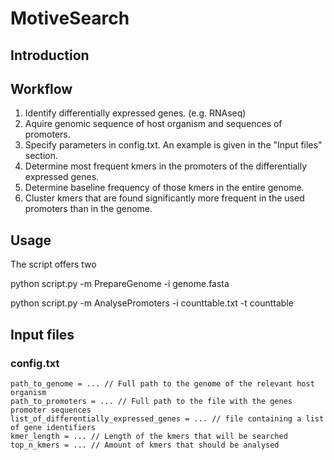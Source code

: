 # MotiveSearch

## Introduction

## Workflow
1. Identify differentially expressed genes. (e.g. RNAseq)
2. Aquire genomic sequence of host organism and sequences of promoters.
3. Specify parameters in config.txt. An example is given in the "Input files" section.
4. Determine most frequent kmers in the promoters of the differentially expressed genes.
5. Determine baseline frequency of those kmers in the entire genome.
6. Cluster kmers that are found significantly more frequent in the used promoters than in the genome.


## Usage
The script offers two 

python script.py -m PrepareGenome -i genome.fasta

python script.py -m AnalysePromoters -i counttable.txt -t counttable
## Input files

### config.txt
```
path_to_genome = ... // Full path to the genome of the relevant host organism
path_to_promoters = ... // Full path to the file with the genes promoter sequences
list_of_differentially_expressed_genes = ... // file containing a list of gene identifiers
kmer_length = ... // Length of the kmers that will be searched
top_n_kmers = ... // Amount of kmers that should be analysed
```